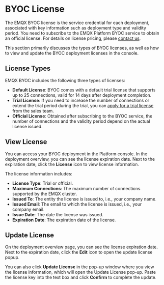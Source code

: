 # BYOC License

The EMQX BYOC license is the service credential for each deployment, associated with key information such as deployment type and validity period. You need to subscribe to the EMQX Platform BYOC service to obtain an official license. For details on license pricing, please [contact us](https://www.emqx.com/en/contact?product=cloud&productEdition=BYOC).

This section primarily discusses the types of BYOC licenses, as well as how to view and update the BYOC deployment licenses in the console.

## License Types

EMQX BYOC includes the following three types of licenses:

- **Default License**: BYOC comes with a default trial license that supports up to 25 connections, valid for 14 days after deployment completion.
- **Trial License**: If you need to increase the number of connections or extend the trial period during the trial, you can [apply for a trial license](https://www.emqx.com/en/contact?product=cloud&productEdition=BYOC&pageType=applyLicense) from the sales team.
- **Official License**: Obtained after subscribing to the BYOC service, the number of connections and the validity period depend on the actual license issued.

## View License

You can access your BYOC deployment in the Platform console. In the deployment overview, you can see the license expiration date. Next to the expiration date, click the **License** icon to view license information.

The license information includes:

- **License Type**: Trial or official.
- **Maximum Connections**: The maximum number of connections supported by the EMQX cluster.
- **Issued To**: The entity the license is issued to, i.e., your company name.
- **Issued Email**: The email to which the license is issued, i.e., your company email.
- **Issue Date**: The date the license was issued.
- **Expiration Date**: The expiration date of the license.

## Update License

On the deployment overview page, you can see the license expiration date. Next to the expiration date, click the **Edit** icon to open the update license popup.

You can also click **Update License** in the pop-up window where you view the license information, which will open the Update License pop-up. Paste the license key into the text box and click **Confirm** to complete the update.
